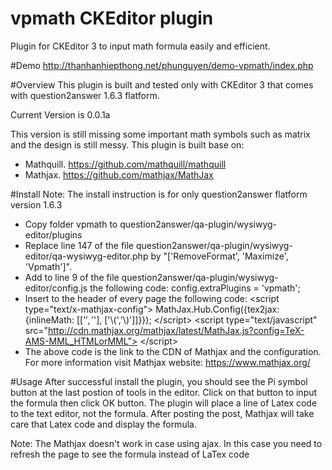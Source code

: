 # vpmath CKEditor plugin
Plugin for CKEditor 3 to input math formula easily and efficient.

#Demo
http://thanhanhiepthong.net/phunguyen/demo-vpmath/index.php

#Overview
This plugin is built and tested only with CKEditor 3 that comes with question2answer 1.6.3 flatform.

Current Version is 0.0.1a

This version is still missing some important math symbols such as matrix and the design is still messy.
This plugin is built base on:
- Mathquill. https://github.com/mathquill/mathquill
- Mathjax.   https://github.com/mathjax/MathJax

#Install
Note: The install instruction is for only question2answer flatform version 1.6.3
- Copy folder vpmath to question2answer/qa-plugin/wysiwyg-editor/plugins
- Replace line 147 of the file question2answer/qa-plugin/wysiwyg-editor/qa-wysiwyg-editor.php by "['RemoveFormat', 'Maximize', 'Vpmath']".
- Add to line 9 of the file question2answer/qa-plugin/wysiwyg-editor/config.js the following code: config.extraPlugins = 'vpmath';
- Insert to the header of every page the following code: 
\<script type="text/x-mathjax-config">
  MathJax.Hub.Config({tex2jax: {inlineMath: [['$','$'], ['\\(','\\)']]}});
\</script>
\<script type="text/javascript"
  src="http://cdn.mathjax.org/mathjax/latest/MathJax.js?config=TeX-AMS-MML_HTMLorMML">
\</script>
- The above code is the link to the CDN of Mathjax and the configuration. For more information visit Mathjax website: https://www.mathjax.org/

#Usage
After successful install the plugin, you should see the Pi symbol button at the last postion of tools in the editor. Click on that button to input the formula then click OK button. The plugin will place a line of Latex code to the text editor, not the formula. After posting the post, Mathjax will take care that Latex code and display the formula.

Note: The Mathjax doesn't work in case using ajax. In this case you need to refresh the page to see the formula instead of LaTex code

